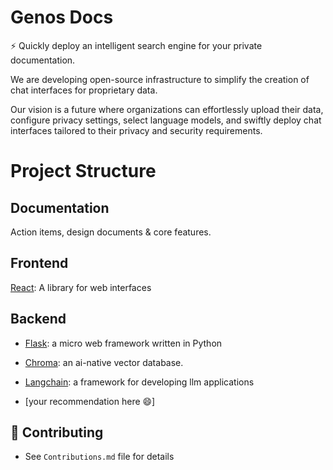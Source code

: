 # Genos Docs

⚡️ Quickly deploy an intelligent search engine for your private documentation.

We are developing open-source infrastructure to simplify the creation of chat interfaces for proprietary data. 

Our vision is a future where organizations can effortlessly upload their data, configure privacy settings, select language models, and swiftly deploy chat interfaces tailored to their privacy and security requirements.

# Project Structure


## Documentation

Action items, design documents & core features.

  

## Frontend

[React](https://react.dev/): A library for web interfaces

 
## Backend

 - [Flask](https://flask.palletsprojects.com/en/3.0.x/#): a micro web framework written in Python

- [Chroma](https://docs.trychroma.com/): an ai-native vector database.

- [Langchain](https://python.langchain.com/v0.2/docs/introduction/): a framework for developing llm applications
- [your recommendation here 😄]
  

## 📝 Contributing

- See `Contributions.md` file for details